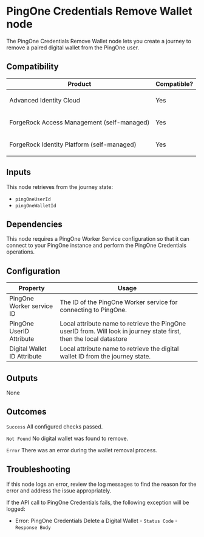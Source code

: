 # PingOne Credentials Remove Wallet node

The PingOne Credentials Remove Wallet node lets you create a journey to remove
a paired digital wallet from the PingOne user.

## Compatibility

<table>
  <colgroup>
    <col>
    <col>
  </colgroup>
  <thead>
  <tr>
    <th>Product</th>
    <th>Compatible?</th>
  </tr>
  </thead>
  <tbody>
  <tr>
    <td><p>Advanced Identity Cloud</p></td>
    <td><p><span>Yes</span></p></td>
  </tr>
  <tr>
    <td><p>ForgeRock Access Management (self-managed)</p></td>
    <td><p><span>Yes</span></p></td>
  </tr>
  <tr>
    <td><p>ForgeRock Identity Platform (self-managed)</p></td>
    <td><p><span>Yes</span></p></td>
  </tr>
  </tbody>
</table>

## Inputs

This node retrieves from the journey state:

- `pingOneUserId`
- `pingOneWalletId`

## Dependencies
This node requires a PingOne Worker Service configuration so that it can connect to your PingOne instance and perform
the PingOne Credentials operations.

## Configuration

<table>
  <thead>
    <th>Property</th>
    <th>Usage</th>
  </thead>
  <tbody>
    <tr>
      <td>PingOne Worker service ID</td>
      <td>The ID of the PingOne Worker service for connecting to PingOne.</td>
    </tr>
    <tr>
      <td>PingOne UserID Attribute</td>
      <td>Local attribute name to retrieve the PingOne userID from.  Will look in journey state first, then the local datastore</td>
    </tr>
    <tr>
      <td>Digital Wallet ID Attribute</td>
      <td>Local attribute name to retrieve the digital wallet ID from the journey state.</td>
    </tr>
  </tbody>
</table>

## Outputs

None

## Outcomes

`Success`
All configured checks passed.

`Not Found`
No digital wallet was found to remove.

`Error`
There was an error during the wallet removal process.

## Troubleshooting

If this node logs an error, review the log messages to find the reason for the error and address the issue
appropriately.

If the API call to PingOne Credentials fails, the following exception will be logged:

* Error: PingOne Credentials Delete a Digital Wallet - `Status Code` - `Response Body` 